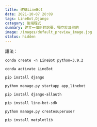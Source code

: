 ```yaml
---
title: 建構LineBot
date: 2021-10-07 20:09
tags: LineBot,Django
category: 後端程式
summary: 建立一個新的站臺，獨立於其他的
image: /images/default_preview_image.jpg
status: hidden
---
```



語法：

`conda create -n LineBot python=3.9.2`

`conda activate LineBot`

`pip install django`

`python manage.py startapp app_linebot`

`pip install django-allauth`

`pip install line-bot-sdk`

`python manage.py createsuperuser`

`pip install matplotlib`